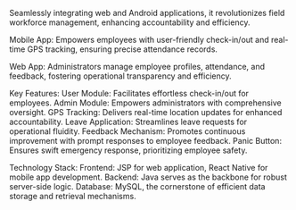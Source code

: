

Seamlessly integrating web and Android applications, it revolutionizes field workforce management, enhancing accountability and efficiency.

Mobile App:
Empowers employees with user-friendly check-in/out and real-time GPS tracking, ensuring precise attendance records.

Web App:
Administrators manage employee profiles, attendance, and feedback, fostering operational transparency and efficiency.

Key Features:
User Module: Facilitates effortless check-in/out for employees.
Admin Module: Empowers administrators with comprehensive oversight.
GPS Tracking: Delivers real-time location updates for enhanced accountability.
Leave Application: Streamlines leave requests for operational fluidity.
Feedback Mechanism: Promotes continuous improvement with prompt responses to employee feedback.
Panic Button: Ensures swift emergency response, prioritizing employee safety.

Technology Stack:
Frontend: JSP for web application, React Native for mobile app development.
Backend: Java serves as the backbone for robust server-side logic.
Database: MySQL, the cornerstone of efficient data storage and retrieval mechanisms.
